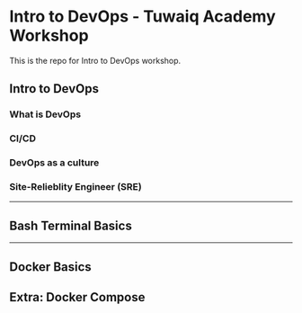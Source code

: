 # Intro to DevOps - Tuwaiq Academy Workshop
This is the repo for Intro to DevOps workshop.

## Intro to DevOps

### What is DevOps

### CI/CD

### DevOps as a culture

### Site-Relieblity Engineer (SRE)

---
## Bash Terminal Basics



----
## Docker Basics


## Extra: Docker Compose 

